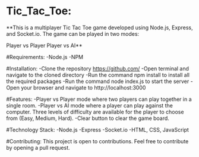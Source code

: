 # Tic_Tac_Toe: 
**This is a multiplayer Tic Tac Toe game developed using Node.js, Express, and Socket.io. The game can be played in two modes:

Player vs Player
Player vs AI**

#Requirements:
-Node.js
-NPM

#Installation: 
-Clone the repository https://github.com/<repo-name>
-Open terminal and navigate to the cloned directory
-Run the command npm install to install all the required packages
-Run the command node index.js to start the server
-Open your browser and navigate to http://localhost:3000

#Features: 
-Player vs Player mode where two players can play together in a single room.
-Player vs AI mode where a player can play against the computer. Three levels of difficulty are available for the player to choose from (Easy, Medium, Hard).
-Clear button to clear the game board.

#Technology Stack: 
-Node.js
-Express
-Socket.io
-HTML, CSS, JavaScript

#Contributing: 
This project is open to contributions. Feel free to contribute by opening a pull request.
